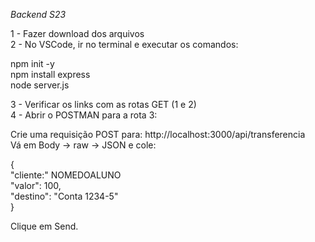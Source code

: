 *Backend S23*

1 - Fazer download dos arquivos  
2 - No VSCode, ir no terminal e executar os comandos:

npm init -y  
npm install express  
node server.js

3 - Verificar os links com as rotas GET (1 e 2)  
4 - Abrir o POSTMAN para a rota 3:

Crie uma requisição POST para: http://localhost:3000/api/transferencia  
Vá em Body → raw → JSON e cole:  

{  
  "cliente:" NOMEDOALUNO  
  "valor": 100,  
  "destino": "Conta 1234-5"  
}

Clique em Send.
